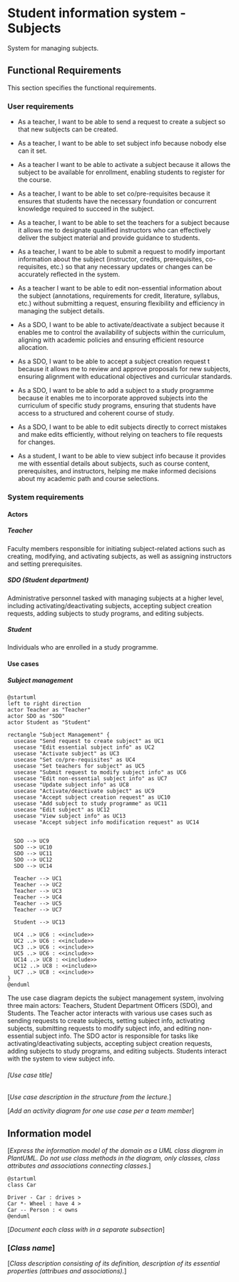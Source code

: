 # Student information system - Subjects

System for managing subjects.

## Functional Requirements

This section specifies the functional requirements.

### User requirements

- As a teacher, I want to be able to send a request to create a subject so that new subjects can be created.
- As a teacher, I want to be able to set subject info because nobody else can it set.
- As a teacher I want to be able to activate a subject because it allows the subject to be available for enrollment, enabling students to register for the course.
- As a teacher, I want to be able to set co/pre-requisites because it ensures that students have the necessary foundation or concurrent knowledge required to succeed in the subject.
- As a teacher, I want to be able to set the teachers for a subject because it allows me to designate qualified instructors who can effectively deliver the subject material and provide guidance to students.
- As a teacher, I want to be able to submit a request to modify important information about the subject (instructor, credits, prerequisites, co-requisites, etc.) so that any necessary updates or changes can be accurately reflected in the system.
- As a teacher I want to be able to edit non-essential information about the subject (annotations, requirements for credit, literature, syllabus, etc.) without submitting a request, ensuring flexibility and efficiency in managing the subject details.

- As a SDO, I want to be able to activate/deactivate a subject because it enables me to control the availability of subjects within the curriculum, aligning with academic policies and ensuring efficient resource allocation.
- As a SDO, I want to be able to accept a subject creation request t because it allows me to review and approve proposals for new subjects, ensuring alignment with educational objectives and curricular standards.
- As a SDO, I want to be able to add a subject to a study programme because it enables me to incorporate approved subjects into the curriculum of specific study programs, ensuring that students have access to a structured and coherent course of study.
- As a SDO, I want to be able to edit subjects directly to correct mistakes and make edits efficiently, without relying on teachers to file requests for changes.

- As a student, I want to be able to view subject info because it provides me with essential details about subjects, such as course content, prerequisites, and instructors, helping me make informed decisions about my academic path and course selections.

### System requirements

#### Actors

##### Teacher

Faculty members responsible for initiating subject-related actions such as creating, modifying, and activating subjects, as well as assigning instructors and setting prerequisites.

##### SDO (Student department)

Administrative personnel tasked with managing subjects at a higher level, including activating/deactivating subjects, accepting subject creation requests, adding subjects to study programs, and editing subjects.

##### Student

Individuals who are enrolled in a study programme.

#### Use cases

##### Subject management

```plantuml
@startuml
left to right direction
actor Teacher as "Teacher"
actor SDO as "SDO"
actor Student as "Student"

rectangle "Subject Management" {
  usecase "Send request to create subject" as UC1
  usecase "Edit essential subject info" as UC2
  usecase "Activate subject" as UC3
  usecase "Set co/pre-requisites" as UC4
  usecase "Set teachers for subject" as UC5
  usecase "Submit request to modify subject info" as UC6
  usecase "Edit non-essential subject info" as UC7
  usecase "Update subject info" as UC8
  usecase "Activate/deactivate subject" as UC9
  usecase "Accept subject creation request" as UC10
  usecase "Add subject to study programme" as UC11
  usecase "Edit subject" as UC12
  usecase "View subject info" as UC13
  usecase "Accept subject info modification request" as UC14


  SDO --> UC9
  SDO --> UC10
  SDO --> UC11
  SDO --> UC12
  SDO --> UC14

  Teacher --> UC1
  Teacher --> UC2
  Teacher --> UC3
  Teacher --> UC4
  Teacher --> UC5
  Teacher --> UC7

  Student --> UC13

  UC4 ..> UC6 : <<include>>
  UC2 ..> UC6 : <<include>>
  UC3 ..> UC6 : <<include>>
  UC5 ..> UC6 : <<include>>
  UC14 ..> UC8 : <<include>>
  UC12 ..> UC8 : <<include>>
  UC7 ..> UC8 : <<include>>
}
@enduml
```

The use case diagram depicts the subject management system, involving three main actors: Teachers, Student Department Officers (SDO), and Students.
The Teacher actor interacts with various use cases such as sending requests to create subjects, setting subject info, activating subjects, submitting requests to modify subject info, and editing non-essential subject info.
The SDO actor is responsible for tasks like activating/deactivating subjects, accepting subject creation requests, adding subjects to study programs, and editing subjects.
Students interact with the system to view subject info.

###### [*Use case title*]

[*Use case description in the structure from the lecture.*]

[*Add an activity diagram for one use case per a team member*]




## Information model

[*Express the information model of the domain as a UML class diagram in PlantUML. Do not use class methods in the diagram, only classes, class attributes and associations connecting classes.*]

```plantuml
@startuml
class Car

Driver - Car : drives >
Car *- Wheel : have 4 >
Car -- Person : < owns
@enduml
```

[*Document each class with in a separate subsection*]

### [*Class name*]

[*Class description consisting of its definition, description of its essential properties (attribues and associations).*]
